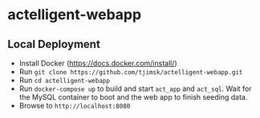 # actelligent-webapp

## Local Deployment

- Install Docker (https://docs.docker.com/install/)
- Run `git clone https://github.com/tjimsk/actelligent-webapp.git`
- Run `cd actelligent-webapp`
- Run `docker-compose up` to build and start `act_app` and `act_sql`.  Wait for the MySQL container to boot and the web app to finish seeding data.
- Browse to `http://localhost:8080`


